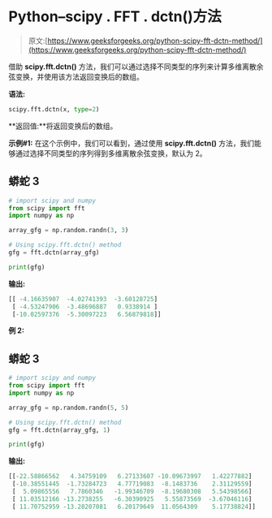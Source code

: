 # Python–scipy . FFT . dctn()方法

> 原文:[https://www.geeksforgeeks.org/python-scipy-fft-dctn-method/](https://www.geeksforgeeks.org/python-scipy-fft-dctn-method/)

借助 **scipy.fft.dctn()** 方法，我们可以通过选择不同类型的序列来计算多维离散余弦变换，并使用该方法返回变换后的数组。

**语法:**

```py
scipy.fft.dctn(x, type=2)

```

**返回值:**将返回变换后的数组。

**示例#1:** 在这个示例中，我们可以看到，通过使用 **scipy.fft.dctn()** 方法，我们能够通过选择不同类型的序列得到多维离散余弦变换，默认为 2。

## 蟒蛇 3

```py
# import scipy and numpy
from scipy import fft
import numpy as np

array_gfg = np.random.randn(3, 3)

# Using scipy.fft.dctn() method
gfg = fft.dctn(array_gfg)

print(gfg)
```

**输出:**

```py
[[ -4.16635907  -4.02741393  -3.60128725]
 [ -4.53247906  -3.48696887   0.9338914 ]
 [-10.02597376  -5.30097223   6.56879818]]

```

**例 2:**

## 蟒蛇 3

```py
# import scipy and numpy
from scipy import fft
import numpy as np

array_gfg = np.random.randn(5, 5)

# Using scipy.fft.dctn() method
gfg = fft.dctn(array_gfg, 1)

print(gfg)
```

**输出:**

```py
[[-22.58866562   4.34759109   6.27133607 -10.09673997   1.42277882]
 [-10.38551445  -1.73284723   4.77719083  -8.1483736    2.31129559]
 [  5.09865556   7.7860346   -1.99346709  -8.19680308   5.54398566]
 [ 11.03512166 -13.2738255   -6.30390925   5.55873569  -3.67046116]
 [ 11.70752959 -13.28207081   6.20179649  11.0564309    5.17738824]]

```